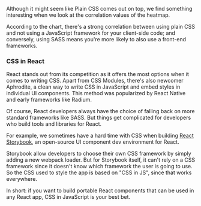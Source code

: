 Although it might seem like Plain CSS comes out on top, we find something interesting when we look at the correlation values of the heatmap.

According to the chart, there's a strong correlation between using plain CSS and not using a JavaScript framework for your client-side code; and conversely, using SASS means you're more likely to also use a front-end frameworks.

### CSS in React

React stands out from its competition as it offers the most options when it comes to writing CSS. Apart from CSS Modules, there's also newcomer Aphrodite, a clean way to write CSS in JavaScript and embed styles in individual UI components. This method was popularized by React Native and early frameworks like Radium.

Of course, React developers always have the choice of falling back on more standard frameworks like SASS. But things get complicated for developers who build tools and libraries for React.

For example, we sometimes have a hard time with CSS when building [React Storybook](https://github.com/kadirahq/react-storybook), an open-source UI component dev environment for React.

Storybook allow developers to choose their own CSS framework by simply adding a new webpack loader. But for Storybook itself, it can't rely on a CSS framework since it doesn't know which framework the user is going to use. So the CSS used to style the app is based on "CSS in JS", since that works everywhere.

In short: if you want to build portable React components that can be used in any React app, CSS in JavaScript is your best bet.
